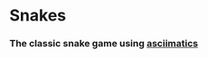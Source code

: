 # Snakes

### The classic snake game using [asciimatics](https://github.com/peterbrittain/asciimatics)